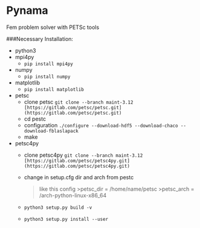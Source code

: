 # Pynama
Fem problem solver with PETSc tools

###Necessary Installation: 
- python3
- mpi4py
    - `pip install mpi4py`
- numpy
    - `pip install numpy`
- matplotlib
    - `pip install matplotlib`
- petsc 
    - clone petsc   `git clone --branch maint-3.12 [https://gitlab.com/petsc/petsc.git](https://gitlab.com/petsc/petsc.git)`
    - cd pestc
    - configuration `./configure --download-hdf5 --download-chaco --download-fblaslapack`
    - make 
- petsc4py 
    - clone petsc4py `git clone --branch maint-3.12 [https://gitlab.com/petsc/petsc4py.git](https://gitlab.com/petsc/petsc4py.git)`
    - change in setup.cfg  dir and arch from pestc
        > like this config
            >petsc_dir = /home/name/petsc
            >petsc_arch = /arch-python-linux-x86_64

    - `python3 setup.py build -v`
    - `python3 setup.py install --user`

